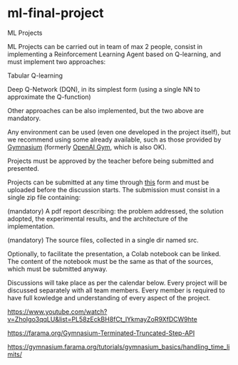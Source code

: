 # ml-final-project

ML Projects

ML Projects can be carried out in team of max 2 people, consist in implementing a Reinforcement Learning Agent based on Q-learning, and must implement two approaches:

Tabular Q-learning

Deep Q-Network (DQN), in its simplest form (using a single NN to approximate the Q-function)

Other approaches can be also implemented, but the two above are mandatory.

Any environment can be used (even one developed in the project itself), but we recommend using some already available, such as those provided by [Gymnasium](https://gymnasium.farama.org/) (formerly [OpenAI Gym](https://www.gymlibrary.dev/), which is also OK). 

Projects must be approved by the teacher before being submitted and presented. 

Projects can be submitted at any time through [this](https://docs.google.com/forms/d/e/1FAIpQLScjCtm-loqE1PKyxkoTKrW8mG2FBAnWauKnAi5XxIRQoaqu-Q/viewform) form and must be uploaded before the discussion starts. The submission must consist in a single zip file containing:

(mandatory) A pdf report describing: the problem addressed, the solution adopted, the experimental results, and the architecture of the implementation.

(mandatory) The source files, collected in a single dir named src.

Optionally, to facilitate the presentation, a Colab notebook can be linked. The content of the notebook must be the same as that of the sources, which must be submitted anyway.

Discussions will take place as per the calendar below. Every project will be discussed separately with all team members. Every member is required to have full kowledge and understanding of every aspect of the project.

https://www.youtube.com/watch?v=ZhoIgo3qqLU&list=PL58zEckBH8fCt_lYkmayZoR9XfDCW9hte

https://farama.org/Gymnasium-Terminated-Truncated-Step-API

https://gymnasium.farama.org/tutorials/gymnasium_basics/handling_time_limits/